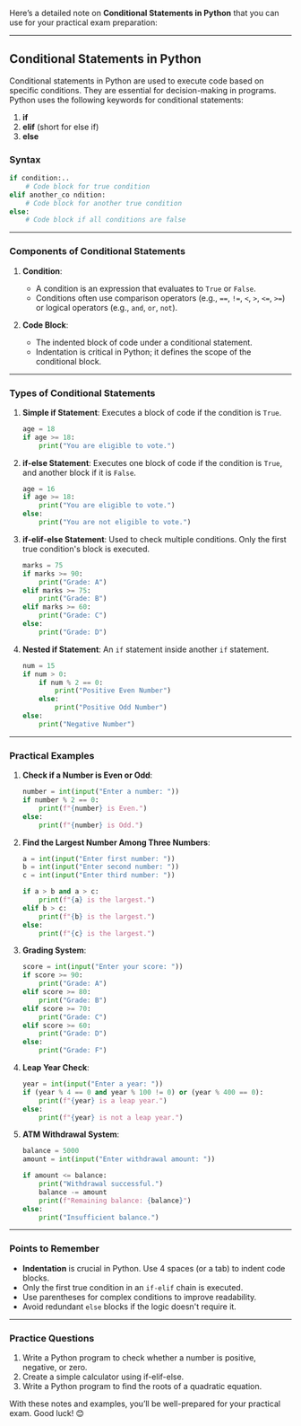 Here’s a detailed note on **Conditional Statements in Python** that you can use for your practical exam preparation:

---

## **Conditional Statements in Python**

Conditional statements in Python are used to execute code based on specific conditions. They are essential for decision-making in programs. Python uses the following keywords for conditional statements:

1. **if**
2. **elif** (short for else if)
3. **else**

### **Syntax**
```python
if condition:..
    # Code block for true condition
elif another_co ndition:
    # Code block for another true condition
else:
    # Code block if all conditions are false
```

---

### **Components of Conditional Statements**

1. **Condition**:
   - A condition is an expression that evaluates to `True` or `False`.
   - Conditions often use comparison operators (e.g., `==`, `!=`, `<`, `>`, `<=`, `>=`) or logical operators (e.g., `and`, `or`, `not`).

2. **Code Block**:
   - The indented block of code under a conditional statement.
   - Indentation is critical in Python; it defines the scope of the conditional block.

---

### **Types of Conditional Statements**

1. **Simple if Statement**:
   Executes a block of code if the condition is `True`.
   ```python
   age = 18
   if age >= 18:
       print("You are eligible to vote.")
   ```

2. **if-else Statement**:
   Executes one block of code if the condition is `True`, and another block if it is `False`.
   ```python
   age = 16
   if age >= 18:
       print("You are eligible to vote.")
   else:
       print("You are not eligible to vote.")
   ```

3. **if-elif-else Statement**:
   Used to check multiple conditions. Only the first true condition's block is executed.
   ```python
   marks = 75
   if marks >= 90:
       print("Grade: A")
   elif marks >= 75:
       print("Grade: B")
   elif marks >= 60:
       print("Grade: C")
   else:
       print("Grade: D")
   ```

4. **Nested if Statement**:
   An `if` statement inside another `if` statement.
   ```python
   num = 15
   if num > 0:
       if num % 2 == 0:
           print("Positive Even Number")
       else:
           print("Positive Odd Number")
   else:
       print("Negative Number")
   ```

---

### **Practical Examples**

1. **Check if a Number is Even or Odd**:
   ```python
   number = int(input("Enter a number: "))
   if number % 2 == 0:
       print(f"{number} is Even.")
   else:
       print(f"{number} is Odd.")
   ```

2. **Find the Largest Number Among Three Numbers**:
   ```python
   a = int(input("Enter first number: "))
   b = int(input("Enter second number: "))
   c = int(input("Enter third number: "))
   
   if a > b and a > c:
       print(f"{a} is the largest.")
   elif b > c:
       print(f"{b} is the largest.")
   else:
       print(f"{c} is the largest.")
   ```

3. **Grading System**:
   ```python
   score = int(input("Enter your score: "))
   if score >= 90:
       print("Grade: A")
   elif score >= 80:
       print("Grade: B")
   elif score >= 70:
       print("Grade: C")
   elif score >= 60:
       print("Grade: D")
   else:
       print("Grade: F")
   ```

4. **Leap Year Check**:
   ```python
   year = int(input("Enter a year: "))
   if (year % 4 == 0 and year % 100 != 0) or (year % 400 == 0):
       print(f"{year} is a leap year.")
   else:
       print(f"{year} is not a leap year.")
   ```

5. **ATM Withdrawal System**:
   ```python
   balance = 5000
   amount = int(input("Enter withdrawal amount: "))
   
   if amount <= balance:
       print("Withdrawal successful.")
       balance -= amount
       print(f"Remaining balance: {balance}")
   else:
       print("Insufficient balance.")
   ```

---

### **Points to Remember**
- **Indentation** is crucial in Python. Use 4 spaces (or a tab) to indent code blocks.
- Only the first true condition in an `if-elif` chain is executed.
- Use parentheses for complex conditions to improve readability.
- Avoid redundant `else` blocks if the logic doesn't require it.

---

### **Practice Questions**
1. Write a Python program to check whether a number is positive, negative, or zero.
2. Create a simple calculator using if-elif-else.
3. Write a Python program to find the roots of a quadratic equation.

With these notes and examples, you’ll be well-prepared for your practical exam. Good luck! 😊